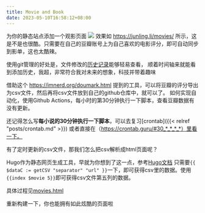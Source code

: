 ```yaml
---
title: Movie and Book
date: 2023-05-10T16:58:12+08:00
---
```

为你的静态站点添加一个观影页面
![](https://s2.loli.net/2023/05/18/vW2XouUbzfEKxGc.png)
效果如 https://junling.li/movies/ 所示，这是不是也很酷。只需要在自己的豆瓣账号上为自己喜欢的电影评分，即可自动同步到影单，这也太酷辣。


使用git管理的好处是，文件修改的[历史记录](https://github.githistory.xyz/BachWV/BachWV.github.io/blob/master/csv/douban/movie.csv)能够轻易查看， 顺着时间轴来就能看到添加历史，我超，非常符合我对未来的想象，科技并带着趣味

借助这个 https://imnerd.org/doumark.html 提到的工具，可以将豆瓣的评分导出为csv文件，然后再将csv文件放到自己的github仓库中，就可以了。
如何实现自动化，使用Github Actions，每小时的第30分钟执行一下脚本，查看豆瓣数据有没有更新。

还记得怎么写**每小说的30分钟执行一下脚本**，可以去复习[crontab]({{< relref "posts/crontab.md" >}}) 或者直接在（https://crontab.guru/#30_*_*_*_*）里看一下。

有了定时更新的csv文件，那我们怎么把csv解析成html页面呢？

Hugo作为静态网页生成工具，早就为你想到了这一点，参考[Hugo文档](https://gohugo.io/templates/data-templates/) 只需要`{{ $dataC := getCSV "separator" "url" }}`一下，即可获得csv里的数据。使用`{{index $movie 5}}`即可获得csv文件第五列的数据。

具体过程见[movies.html](https://github.com/BachWV/BachWV.github.io/blob/master/themes/hugo-theme-tokiwa/layouts/_default/movies.html)

重新构建一下，你也能拥有如此炫酷的页面啦




